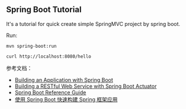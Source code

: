 ## Spring Boot Tutorial

It's a tutorial for quick create simple SpringMVC project by spring boot.

Run:
```shell
mvn spring-boot:run

curl http://localhost:8080/hello
```

参考文档：

*  [Building an Application with Spring Boot](http://spring.io/guides/gs/spring-boot/)
*  [Building a RESTful Web Service with Spring Boot Actuator](http://spring.io/guides/gs/actuator-service/)
*  [Spring Boot Reference Guide](http://docs.spring.io/spring-boot/docs/current-SNAPSHOT/reference/htmlsingle/)
*  [使用 Spring Boot 快速构建 Spring 框架应用](http://www.ibm.com/developerworks/cn/java/j-lo-spring-boot/)
